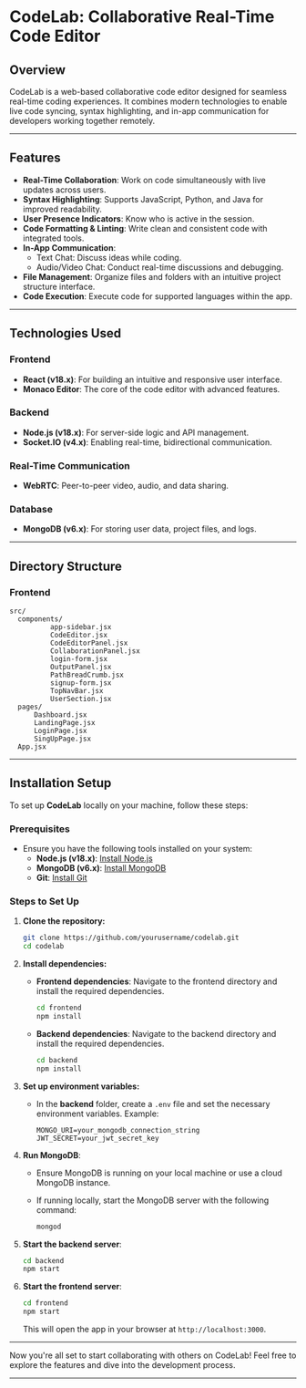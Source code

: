 # **CodeLab: Collaborative Real-Time Code Editor**

## **Overview**
CodeLab is a web-based collaborative code editor designed for seamless real-time coding experiences. It combines modern technologies to enable live code syncing, syntax highlighting, and in-app communication for developers working together remotely.

---

## **Features**
- **Real-Time Collaboration**: Work on code simultaneously with live updates across users.
- **Syntax Highlighting**: Supports JavaScript, Python, and Java for improved readability.
- **User Presence Indicators**: Know who is active in the session.
- **Code Formatting & Linting**: Write clean and consistent code with integrated tools.
- **In-App Communication**:
  - Text Chat: Discuss ideas while coding.
  - Audio/Video Chat: Conduct real-time discussions and debugging.
- **File Management**: Organize files and folders with an intuitive project structure interface.
- **Code Execution**: Execute code for supported languages within the app.

---

## **Technologies Used**
### **Frontend**
- **React (v18.x)**: For building an intuitive and responsive user interface.
- **Monaco Editor**: The core of the code editor with advanced features.

### **Backend**
- **Node.js (v18.x)**: For server-side logic and API management.
- **Socket.IO (v4.x)**: Enabling real-time, bidirectional communication.

### **Real-Time Communication**
- **WebRTC**: Peer-to-peer video, audio, and data sharing.

### **Database**
- **MongoDB (v6.x)**: For storing user data, project files, and logs.

---

## **Directory Structure**
### **Frontend**
    src/
      components/
              app-sidebar.jsx
              CodeEditor.jsx
              CodeEditorPanel.jsx
              CollaborationPanel.jsx
              login-form.jsx
              OutputPanel.jsx
              PathBreadCrumb.jsx
              signup-form.jsx
              TopNavBar.jsx
              UserSection.jsx
      pages/
          Dashboard.jsx
          LandingPage.jsx
          LoginPage.jsx
          SingUpPage.jsx
      App.jsx

---

## **Installation Setup**

To set up **CodeLab** locally on your machine, follow these steps:

### **Prerequisites**
- Ensure you have the following tools installed on your system:
  - **Node.js (v18.x)**: [Install Node.js](https://nodejs.org/)
  - **MongoDB (v6.x)**: [Install MongoDB](https://www.mongodb.com/try/download/community)
  - **Git**: [Install Git](https://git-scm.com/)

### **Steps to Set Up**

1. **Clone the repository:**

   ```bash
   git clone https://github.com/yourusername/codelab.git
   cd codelab
   ```

2. **Install dependencies:**

   - **Frontend dependencies**: Navigate to the frontend directory and install the required dependencies.

     ```bash
     cd frontend
     npm install
     ```

   - **Backend dependencies**: Navigate to the backend directory and install the required dependencies.

     ```bash
     cd backend
     npm install
     ```

3. **Set up environment variables:**

   - In the **backend** folder, create a `.env` file and set the necessary environment variables. Example:

     ```
     MONGO_URI=your_mongodb_connection_string
     JWT_SECRET=your_jwt_secret_key
     ```

4. **Run MongoDB**:
   - Ensure MongoDB is running on your local machine or use a cloud MongoDB instance.
   - If running locally, start the MongoDB server with the following command:
   
     ```bash
     mongod
     ```

5. **Start the backend server**:

   ```bash
   cd backend
   npm start
   ```

6. **Start the frontend server**:

   ```bash
   cd frontend
   npm start
   ```

   This will open the app in your browser at `http://localhost:3000`.

---

Now you're all set to start collaborating with others on CodeLab! Feel free to explore the features and dive into the development process.

---
